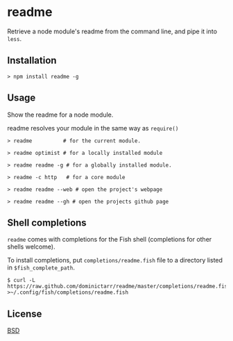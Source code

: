 # readme

Retrieve a node module's readme from the command line, and pipe it into `less`.

## Installation

```
> npm install readme -g
```

## Usage

Show the readme for a node module.

readme resolves your module in the same way as `require()`

```
> readme          # for the current module.

> readme optimist # for a locally installed module

> readme readme -g # for a globally installed module.

> readme -c http   # for a core module

> readme readme --web # open the project's webpage

> readme readme --gh # open the projects github page
```

## Shell completions

`readme` comes with completions for the Fish shell (completions for other shells welcome).

To install completions, put `completions/readme.fish` file to a directory listed in `$fish_complete_path`.

```
$ curl -L https://raw.github.com/dominictarr/readme/master/completions/readme.fish >~/.config/fish/completions/readme.fish
```

## License

[BSD](http://opensource.org/licenses/BSD-2-Clause)
